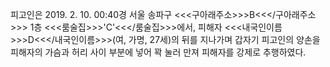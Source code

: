 피고인은 2019. 2. 10. 00:40경 서울 송파구 <<<구아래주소>>>B<<</구아래주소>>> 1층 <<<룸술집>>>'C'<<</룸술집>>>에서, 피해자 <<<내국인이름>>>D<<</내국인이름>>>(여, 가명, 27세)의 뒤를 지나가며 갑자기 피고인의 양손을 피해자의 가슴과 허리 사이 부분에 넣어 꽉 눌러 만져 피해자를 강제로 추행하였다.